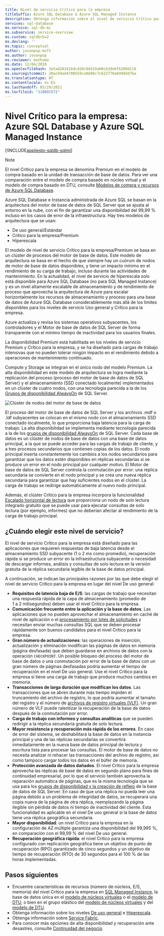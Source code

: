 ```yaml
---
title: Nivel de servicio Crítico para la empresa
titleSuffix: Azure SQL Database & Azure SQL Managed Instance
description: Obtenga información sobre el nivel de servicio Crítico para la empresa para Azure SQL Database e Instancia administrada de Azure SQL.
services: sql-database
ms.service: sql-db-mi
ms.subservice: service-overview
ms.custom: sqldbrb=2
ms.devlang: ''
ms.topic: conceptual
author: jovanpop-msft
ms.author: jovanpop
ms.reviewer: mathoma
ms.date: 12/04/2018
ms.openlocfilehash: 3e5a4283416dcd20c8d419a00cb3debfb208d118
ms.sourcegitcommit: 20acb9ad4700559ca0d98c7c622770a0499dd7ba
ms.translationtype: HT
ms.contentlocale: es-ES
ms.lasthandoff: 05/29/2021
ms.locfileid: "110691572"
---
```

# <a name="business-critical-tier---azure-sql-database-and-azure-sql-managed-instance"></a>Nivel Crítico para la empresa: Azure SQL Database y Azure SQL Managed Instance 
[!INCLUDE[appliesto-sqldb-sqlmi](../includes/appliesto-sqldb-sqlmi.md)]

> [!NOTE]
> El nivel Crítico para la empresa se denomina Premium en el modelo de compra basado en la unidad de transacción de base de datos. Para ver una comparación entre el modelo de compra basado en núcleo virtual y el modelo de compra basado en DTU, consulte [Modelos de compra y recursos de Azure SQL Database](purchasing-models.md).

Azure SQL Database e Instancia administrada de Azure SQL se basan en la arquitectura del motor de base de datos de SQL Server que se ajusta al entorno en la nube, con el fin de garantizar una disponibilidad del 99,99 % incluso en los casos de error de la infraestructura. Hay tres modelos de arquitectura que se usan:
- De uso general/Estándar 
- Crítico para la empresa/Premium
- Hiperescala

El modelo de nivel de servicio Crítico para la empresa/Premium se basa en un clúster de procesos del motor de base de datos. Este modelo de arquitectura se basa en el hecho de que siempre hay un cuórum de nodos de motor de base de datos disponibles, y tiene un impacto mínimo en el rendimiento de su carga de trabajo, incluso durante las actividades de mantenimiento. En la actualidad, el nivel de servicio de hiperescala solo está disponible para Azure SQL Database (no para SQL Managed Instance) y es un nivel altamente escalable de almacenamiento y de rendimiento de proceso que aprovecha la arquitectura de Azure para escalar horizontalmente los recursos de almacenamiento y proceso para una base de datos de Azure SQL Database considerablemente más allá de los límites disponibles para los niveles de servicio Uso general y Crítico para la empresa.

Azure actualiza y revisa los sistemas operativos subyacentes, los controladores y el Motor de base de datos de SQL Server de forma transparente con el mínimo tiempo de inactividad para los usuarios finales. 

La disponibilidad Premium está habilitada en los niveles de servicio Premium y Crítico para la empresa, y se ha diseñado para cargas de trabajo intensivas que no pueden tolerar ningún impacto en el rendimiento debido a operaciones de mantenimiento continuado.

Compute y Storage se integran en el único nodo del modelo Premium. La alta disponibilidad en este modelo de arquitectura se logra mediante la replicación del proceso (proceso del motor de base de datos de SQL Server) y el almacenamiento (SSD conectado localmente) implementados en un clúster de cuatro nodos, con una tecnología parecida a la de los [Grupos de disponibilidad AlwaysOn](/sql/database-engine/availability-groups/windows/overview-of-always-on-availability-groups-sql-server) de SQL Server.

![Clúster de nodos del motor de base de datos](./media/service-tier-business-critical/business-critical-service-tier.png)

El proceso del motor de base de datos de SQL Server y los archivos .mdf o .ldf subyacentes se colocan en el mismo nodo con el almacenamiento SSD conectado localmente, lo que proporciona baja latencia para la carga de trabajo. La alta disponibilidad se implementa mediante tecnología parecida a la de los [grupos de disponibilidad AlwaysOn](/sql/database-engine/availability-groups/windows/overview-of-always-on-availability-groups-sql-server) de SQL Server. Cada base de datos es un clúster de nodos de base de datos con una base de datos principal, a la que se puede acceder para las cargas de trabajo de cliente, y a tres procesos secundarios que contienen copias de los datos. El nodo principal inserta constantemente los cambios a los nodos secundarios para garantizar que los datos estén disponibles en réplicas secundarias si se produce un error en el nodo principal por cualquier motivo. El Motor de base de datos de SQL Server controla la conmutación por error: una réplica secundaria se convierte en el nodo principal y se crea una nueva réplica secundaria para garantizar que hay suficientes nodos en el clúster. La carga de trabajo se redirige automáticamente al nuevo nodo principal.

Además, el clúster Crítico para la empresa incorpora la funcionalidad [Escalado horizontal de lectura](read-scale-out.md) que proporciona un nodo de solo lectura integrado gratuito que se puede usar para ejecutar consultas de solo lectura (por ejemplo, informes) que no deberían afectar al rendimiento de la carga de trabajo principal.

## <a name="when-to-choose-this-service-tier"></a>¿Cuándo elegir este nivel de servicio?

El nivel de servicio Crítico para la empresa está diseñado para las aplicaciones que requieren respuestas de baja latencia desde el almacenamiento SSD subyacente (1 o 2 ms como promedio), recuperación rápida si se produce un error en la infraestructura subyacente o necesidad de descargar informes, análisis y consultas de solo lectura en la versión gratuita de la réplica secundaria legible de la base de datos principal.

A continuación, se indican las principales razones por las que debe elegir el nivel de servicio Crítico para la empresa en lugar del nivel De uso general:
-   **Requisitos de latencia baja de E/S**: las cargas de trabajo que necesitan una respuesta rápida de la capa de almacenamiento (promedio de 1 a 2 milisegundos) deben usar el nivel Crítico para la empresa. 
-   **Comunicación frecuente entre la aplicación y la base de datos**. Las aplicaciones que no pueden aprovechar el almacenamiento en caché de nivel de aplicación o el [procesamiento por lotes de solicitudes](../performance-improve-use-batching.md) y necesitan enviar muchas consultas SQL que se deben procesar rápidamente son buenos candidatos para el nivel Crítico para la empresa.
-   **Gran número de actualizaciones**: las operaciones de inserción, actualización y eliminación modifican las páginas de datos en memoria (página desfasada) que deben guardarse en archivos de datos con la operación `CHECKPOINT`. Un posible bloqueo del proceso del motor de base de datos o una conmutación por error de la base de datos con un gran número de páginas desfasadas podría aumentar el tiempo de recuperación en el nivel De uso general. Use el nivel Crítico para la empresa si tiene una carga de trabajo que produce muchos cambios en memoria. 
-   **Transacciones de larga duración que modifican los datos**. Las transacciones que se abren durante más tiempo impiden el truncamiento del archivo de registro, lo que podría aumentar el tamaño del registro y el número de [archivos de registro virtuales (VLF)](/sql/relational-databases/sql-server-transaction-log-architecture-and-management-guide#physical_arch). Un gran número de VLF puede ralentizar la recuperación de la base de datos después de la conmutación por error.
-   **Carga de trabajo con informes y consultas analíticas** que se pueden redirigir a la réplica secundaria gratuita de solo lectura.
- **Mayor resistencia y recuperación más rápida de los errores**. En caso de error del sistema, se deshabilitará la base de datos en la instancia principal y una de las réplicas secundarias se convertirá inmediatamente en la nueva base de datos principal de lectura y escritura lista para procesar las consultas. El motor de base de datos no necesita analizar ni rehacer las transacciones del archivo de registro, así como tampoco cargar todos los datos en el búfer de memoria.
- **Protección avanzada de datos dañados**. El nivel Crítico para la empresa aprovecha las réplicas de base de datos en segundo plano para fines de continuidad empresarial, por lo que el servicio también aprovecha la reparación automática de páginas, que es la misma tecnología que se usa para los [grupos de disponibilidad y la creación de reflejo](/sql/sql-server/failover-clusters/automatic-page-repair-availability-groups-database-mirroring) de la base de datos de SQL Server. En caso de que una réplica no pueda leer una página debido a un problema de integridad de datos, se recuperará una copia nueva de la página de otra réplica, reemplazando la página ilegible sin pérdida de datos ni tiempo de inactividad del cliente. Esta funcionalidad es aplicable en el nivel De uso general si la base de datos tiene una réplica geográfica secundaria.
- **Mayor disponibilidad**: un nivel Crítico para la empresa en la configuración de AZ múltiple garantiza una disponibilidad del 99,995 %, en comparación con el 99,99 % del nivel De uso general.
- **Recuperación geográfica rápida**: el nivel Crítico para la empresa configurado con replicación geográfica tiene un objetivo de punto de recuperación (RPO) garantizado de cinco segundos y un objetivo de tiempo de recuperación (RTO) de 30 segundos para el 100 % de las horas implementadas.

## <a name="next-steps"></a>Pasos siguientes

- Encuentre características de recursos (número de núcleos, E/S, memoria) del nivel Crítico para la empresa en [SQL Managed Instance](../managed-instance/resource-limits.md#service-tier-characteristics), la base de datos única en el [modelo de núcleos virtuales](resource-limits-vcore-single-databases.md#business-critical---provisioned-compute---gen4) o el [modelo de DTU](resource-limits-dtu-single-databases.md#premium-service-tier), o bien en el grupo elástico del [modelo de núcleos virtuales](resource-limits-vcore-elastic-pools.md#business-critical---provisioned-compute---gen4) y del [modelo de DTU](resource-limits-dtu-elastic-pools.md#premium-elastic-pool-limits).
- Obtenga información sobre los niveles [De uso general](service-tier-general-purpose.md) e [Hiperescala](service-tier-hyperscale.md).
- Obtenga información sobre [Service Fabric](../../service-fabric/service-fabric-overview.md).
- Para conocer más opciones de alta disponibilidad y recuperación ante desastres, consulte [Continuidad del negocio](business-continuity-high-availability-disaster-recover-hadr-overview.md).